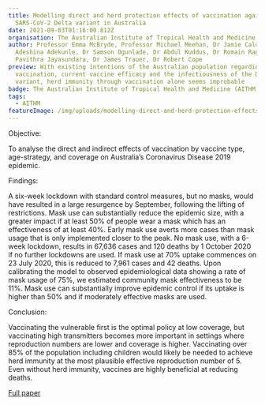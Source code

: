 ```yaml
---
title: Modelling direct and herd protection effects of vaccination against the
  SARS-CoV-2 Delta variant in Australia
date: 2021-09-03T01:16:00.812Z
organisation: The Australian Institute of Tropical Health and Medicine (AITHM)
author: Professor Emma McBryde, Professor Michael Meehan, Dr Jamie Caldwell, Dr
  Adeshina Adekunle, Dr Samson Ogunlade, Dr Abdul Kuddus, Dr Romain Ragonnet, Dr
  Pavithra Jayasundara, Dr James Trauer, Dr Robert Cope
preview: With existing intentions of the Australian population regarding
  vaccination, current vaccine efficacy and the infectiousness of the Delta
  variant, herd immunity through vaccination alone seems improbable
badge: The Australian Institute of Tropical Health and Medicine (AITHM)
tags:
  - AITHM
featureImage: /img/uploads/modelling-direct-and-herd-protection-effects-of-vaccination-against-the-sars-cov-2-delta-variant-in-australia.jpeg
---
```

Objective:


To analyse the direct and indirect effects of vaccination by vaccine type, age-strategy, and coverage on Australia’s Coronavirus Disease 2019 epidemic.


Findings:


A six-week lockdown with standard control measures, but no masks, would have resulted in a large resurgence by September, following the lifting of restrictions. Mask use can substantially reduce the epidemic size, with a greater impact if at least 50% of people wear a mask which has an effectiveness of at least 40%. Early mask use averts more cases than mask usage that is only implemented closer to the peak. No mask use, with a 6-week lockdown, results in 67,636 cases and 120 deaths by 1 October 2020 if no further lockdowns are used. If mask use at 70% uptake commences on 23 July 2020, this is reduced to 7,961 cases and 42 deaths. Upon calibrating the model to observed epidemiological data showing a rate of mask usage of 75%, we estimated community mask effectiveness to be 11%.
Mask use can substantially improve epidemic control if its uptake is higher than 50% and if moderately effective masks are used.

Conclusion:


Vaccinating the vulnerable first is the optimal policy at low coverage, but vaccinating high transmitters becomes more important in settings where reproduction numbers are lower and coverage is higher. Vaccinating over 85% of the population including children would likely be needed to achieve herd immunity at the most plausible effective reproduction number of 5. Even without herd immunity, vaccines are highly beneficial at reducing deaths.

[Full paper](https://onlinelibrary.wiley.com/doi/abs/10.5694/mja2.51263)